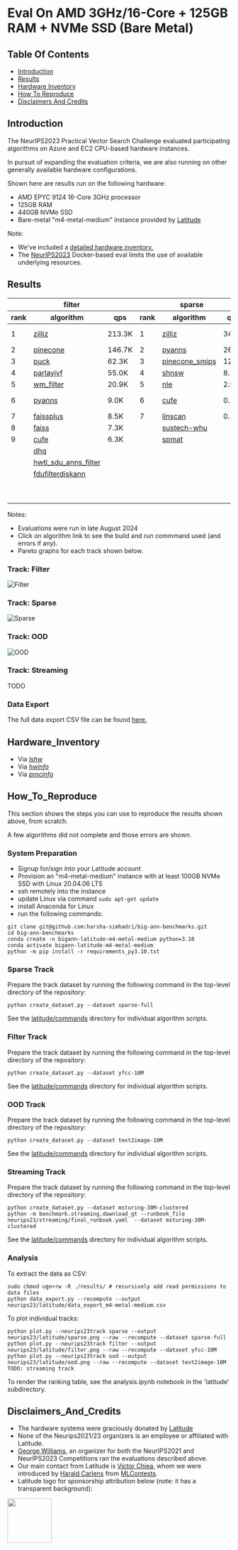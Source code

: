 
# Eval On AMD 3GHz/16-Core + 125GB RAM + NVMe SSD (Bare Metal)

## Table Of Contents

- [Introduction](#introduction)  
- [Results](#results) 
- [Hardware Inventory](#hardware_inventory)
- [How To Reproduce](#how_to_reproduce)
- [Disclaimers And Credits](#disclaimers_and_credits)  

## Introduction

The NeurIPS2023 Practical Vector Search Challenge evaluated participating algorithms on Azure and EC2 CPU-based hardware instances.

In pursuit of expanding the evaluation criteria, we are also running on other generally available hardware configurations.

Shown here are results run on the following hardware:
* AMD EPYC 9124 16-Core 3GHz processor
* 125GB RAM 
* 440GB NVMe SSD
* Bare-metal "m4-metal-medium" instance provided by [Latitude](https://www.latitude.sh/) 

Note:
* We've included a [detailed hardware inventory.](#hardware_inventory)
* The [NeurIPS2023](README.md) Docker-based eval limits the use of available underlying resources.

## Results
<table id="T_f06d7">
  <thead>
    <tr>
      <th id="T_f06d7_level0_col0" class="col_heading level0 col0" colspan="3">filter</th>
      <th id="T_f06d7_level0_col3" class="col_heading level0 col3" colspan="3">sparse</th>
      <th id="T_f06d7_level0_col6" class="col_heading level0 col6" colspan="3">ood</th>
    </tr>
    <tr>
      <th id="T_f06d7_level1_col0" class="col_heading level1 col0" >rank</th>
      <th id="T_f06d7_level1_col1" class="col_heading level1 col1" >algorithm</th>
      <th id="T_f06d7_level1_col2" class="col_heading level1 col2" >qps</th>
      <th id="T_f06d7_level1_col3" class="col_heading level1 col3" >rank</th>
      <th id="T_f06d7_level1_col4" class="col_heading level1 col4" >algorithm</th>
      <th id="T_f06d7_level1_col5" class="col_heading level1 col5" >qps</th>
      <th id="T_f06d7_level1_col6" class="col_heading level1 col6" >rank</th>
      <th id="T_f06d7_level1_col7" class="col_heading level1 col7" >algorithm</th>
      <th id="T_f06d7_level1_col8" class="col_heading level1 col8" >qps</th>
    </tr>
  </thead>
  <tbody>
    <tr>
      <td id="T_f06d7_row0_col0" class="data row0 col0" >1</td>
      <td id="T_f06d7_row0_col1" class="data row0 col1" ><a href="latitude/commands/filter__zilliz.sh"><div style="height:100%;width:100%">zilliz</div></a></td>
      <td id="T_f06d7_row0_col2" class="data row0 col2" >               213.3K</td>
      <td id="T_f06d7_row0_col3" class="data row0 col3" >1</td>
      <td id="T_f06d7_row0_col4" class="data row0 col4" ><a href="latitude/commands/sparse__zilliz.sh"><div style="height:100%;width:100%">zilliz</div></a></td>
      <td id="T_f06d7_row0_col5" class="data row0 col5" >                34.8K</td>
      <td id="T_f06d7_row0_col6" class="data row0 col6" >1</td>
      <td id="T_f06d7_row0_col7" class="data row0 col7" ><a href="latitude/commands/ood__pinecone-ood.sh"><div style="height:100%;width:100%">pinecone-ood</div></a></td>
      <td id="T_f06d7_row0_col8" class="data row0 col8" >                76.9K</td>
    </tr>
    <tr>
      <td id="T_f06d7_row1_col0" class="data row1 col0" >2</td>
      <td id="T_f06d7_row1_col1" class="data row1 col1" ><a href="latitude/commands/filter__pinecone.sh"><div style="height:100%;width:100%">pinecone</div></a></td>
      <td id="T_f06d7_row1_col2" class="data row1 col2" >               146.7K</td>
      <td id="T_f06d7_row1_col3" class="data row1 col3" >2</td>
      <td id="T_f06d7_row1_col4" class="data row1 col4" ><a href="latitude/commands/sparse__pyanns.sh"><div style="height:100%;width:100%">pyanns</div></a></td>
      <td id="T_f06d7_row1_col5" class="data row1 col5" >                26.9K</td>
      <td id="T_f06d7_row1_col6" class="data row1 col6" >2</td>
      <td id="T_f06d7_row1_col7" class="data row1 col7" ><a href="latitude/commands/ood__zilliz.sh"><div style="height:100%;width:100%">zilliz</div></a></td>
      <td id="T_f06d7_row1_col8" class="data row1 col8" >                73.5K</td>
    </tr>
    <tr>
      <td id="T_f06d7_row2_col0" class="data row2 col0" >3</td>
      <td id="T_f06d7_row2_col1" class="data row2 col1" ><a href="latitude/commands/filter__puck.sh"><div style="height:100%;width:100%">puck</div></a></td>
      <td id="T_f06d7_row2_col2" class="data row2 col2" >                62.3K</td>
      <td id="T_f06d7_row2_col3" class="data row2 col3" >3</td>
      <td id="T_f06d7_row2_col4" class="data row2 col4" ><a href="latitude/commands/sparse__pinecone_smips.sh"><div style="height:100%;width:100%">pinecone_smips</div></a></td>
      <td id="T_f06d7_row2_col5" class="data row2 col5" >                12.0K</td>
      <td id="T_f06d7_row2_col6" class="data row2 col6" >3</td>
      <td id="T_f06d7_row2_col7" class="data row2 col7" ><a href="latitude/commands/ood__pyanns.sh"><div style="height:100%;width:100%">pyanns</div></a></td>
      <td id="T_f06d7_row2_col8" class="data row2 col8" >                55.5K</td>
    </tr>
    <tr>
      <td id="T_f06d7_row3_col0" class="data row3 col0" >4</td>
      <td id="T_f06d7_row3_col1" class="data row3 col1" ><a href="latitude/commands/filter__parlayivf.sh"><div style="height:100%;width:100%">parlayivf</div></a></td>
      <td id="T_f06d7_row3_col2" class="data row3 col2" >                55.0K</td>
      <td id="T_f06d7_row3_col3" class="data row3 col3" >4</td>
      <td id="T_f06d7_row3_col4" class="data row3 col4" ><a href="latitude/commands/sparse__shnsw.sh"><div style="height:100%;width:100%">shnsw</div></a></td>
      <td id="T_f06d7_row3_col5" class="data row3 col5" >                 8.2K</td>
      <td id="T_f06d7_row3_col6" class="data row3 col6" >4</td>
      <td id="T_f06d7_row3_col7" class="data row3 col7" ><a href="latitude/commands/ood__scann.sh"><div style="height:100%;width:100%">scann</div></a></td>
      <td id="T_f06d7_row3_col8" class="data row3 col8" >                32.3K</td>
    </tr>
    <tr>
      <td id="T_f06d7_row4_col0" class="data row4 col0" >5</td>
      <td id="T_f06d7_row4_col1" class="data row4 col1" ><a href="latitude/commands/filter__wm_filter.sh"><div style="height:100%;width:100%">wm_filter</div></a></td>
      <td id="T_f06d7_row4_col2" class="data row4 col2" >                20.9K</td>
      <td id="T_f06d7_row4_col3" class="data row4 col3" >5</td>
      <td id="T_f06d7_row4_col4" class="data row4 col4" ><a href="latitude/commands/sparse__nle.sh"><div style="height:100%;width:100%">nle</div></a></td>
      <td id="T_f06d7_row4_col5" class="data row4 col5" >                 2.9K</td>
      <td id="T_f06d7_row4_col6" class="data row4 col6" >5</td>
      <td id="T_f06d7_row4_col7" class="data row4 col7" ><a href="latitude/commands/ood__sustech-ood.sh"><div style="height:100%;width:100%">sustech-ood</div></a></td>
      <td id="T_f06d7_row4_col8" class="data row4 col8" >                28.5K</td>
    </tr>
    <tr>
      <td id="T_f06d7_row5_col0" class="data row5 col0" >6</td>
      <td id="T_f06d7_row5_col1" class="data row5 col1" ><a href="latitude/commands/filter__pyanns.sh"><div style="height:100%;width:100%">pyanns</div></a></td>
      <td id="T_f06d7_row5_col2" class="data row5 col2" >                 9.0K</td>
      <td id="T_f06d7_row5_col3" class="data row5 col3" >6</td>
      <td id="T_f06d7_row5_col4" class="data row5 col4" ><a href="latitude/commands/sparse__cufe.sh"><div style="height:100%;width:100%">cufe</div></a></td>
      <td id="T_f06d7_row5_col5" class="data row5 col5" >                 0.1K</td>
      <td id="T_f06d7_row5_col6" class="data row5 col6" >6</td>
      <td id="T_f06d7_row5_col7" class="data row5 col7" ><a href="latitude/commands/ood__mysteryann-dif.sh"><div style="height:100%;width:100%">mysteryann-dif</div></a></td>
      <td id="T_f06d7_row5_col8" class="data row5 col8" >                27.9K</td>
    </tr>
    <tr>
      <td id="T_f06d7_row6_col0" class="data row6 col0" >7</td>
      <td id="T_f06d7_row6_col1" class="data row6 col1" ><a href="latitude/commands/filter__faissplus.sh"><div style="height:100%;width:100%">faissplus</div></a></td>
      <td id="T_f06d7_row6_col2" class="data row6 col2" >                 8.5K</td>
      <td id="T_f06d7_row6_col3" class="data row6 col3" >7</td>
      <td id="T_f06d7_row6_col4" class="data row6 col4" ><a href="latitude/commands/sparse__linscan.sh"><div style="height:100%;width:100%">linscan</div></a></td>
      <td id="T_f06d7_row6_col5" class="data row6 col5" >                 0.1K</td>
      <td id="T_f06d7_row6_col6" class="data row6 col6" >7</td>
      <td id="T_f06d7_row6_col7" class="data row6 col7" ><a href="latitude/commands/ood__mysteryann.sh"><div style="height:100%;width:100%">mysteryann</div></a></td>
      <td id="T_f06d7_row6_col8" class="data row6 col8" >                26.6K</td>
    </tr>
    <tr>
      <td id="T_f06d7_row7_col0" class="data row7 col0" >8</td>
      <td id="T_f06d7_row7_col1" class="data row7 col1" ><a href="latitude/commands/filter__faiss.sh"><div style="height:100%;width:100%">faiss</div></a></td>
      <td id="T_f06d7_row7_col2" class="data row7 col2" >                 7.3K</td>
      <td id="T_f06d7_row7_col3" class="data row7 col3" ><NA></td>
      <td id="T_f06d7_row7_col4" class="data row7 col4" ><a href="latitude/commands/sparse__sustech-whu.sh"><div style="height:100%;width:100%">sustech-whu</div></a></td>
      <td id="T_f06d7_row7_col5" class="data row7 col5" ></td>
      <td id="T_f06d7_row7_col6" class="data row7 col6" >8</td>
      <td id="T_f06d7_row7_col7" class="data row7 col7" ><a href="latitude/commands/ood__vamana.sh"><div style="height:100%;width:100%">vamana</div></a></td>
      <td id="T_f06d7_row7_col8" class="data row7 col8" >                20.0K</td>
    </tr>
    <tr>
      <td id="T_f06d7_row8_col0" class="data row8 col0" >9</td>
      <td id="T_f06d7_row8_col1" class="data row8 col1" ><a href="latitude/commands/filter__cufe.sh"><div style="height:100%;width:100%">cufe</div></a></td>
      <td id="T_f06d7_row8_col2" class="data row8 col2" >                 6.3K</td>
      <td id="T_f06d7_row8_col3" class="data row8 col3" ><NA></td>
      <td id="T_f06d7_row8_col4" class="data row8 col4" ><a href="latitude/commands/sparse__spmat.sh"><div style="height:100%;width:100%">spmat</div></a></td>
      <td id="T_f06d7_row8_col5" class="data row8 col5" ></td>
      <td id="T_f06d7_row8_col6" class="data row8 col6" >9</td>
      <td id="T_f06d7_row8_col7" class="data row8 col7" ><a href="latitude/commands/ood__puck.sh"><div style="height:100%;width:100%">puck</div></a></td>
      <td id="T_f06d7_row8_col8" class="data row8 col8" >                19.0K</td>
    </tr>
    <tr>
      <td id="T_f06d7_row9_col0" class="data row9 col0" ><NA></td>
      <td id="T_f06d7_row9_col1" class="data row9 col1" ><a href="latitude/commands/filter__dhq.sh"><div style="height:100%;width:100%">dhq</div></a></td>
      <td id="T_f06d7_row9_col2" class="data row9 col2" ></td>
      <td id="T_f06d7_row9_col3" class="data row9 col3" ><NA></td>
      <td id="T_f06d7_row9_col4" class="data row9 col4" ></td>
      <td id="T_f06d7_row9_col5" class="data row9 col5" ></td>
      <td id="T_f06d7_row9_col6" class="data row9 col6" >10</td>
      <td id="T_f06d7_row9_col7" class="data row9 col7" ><a href="latitude/commands/ood__ngt.sh"><div style="height:100%;width:100%">ngt</div></a></td>
      <td id="T_f06d7_row9_col8" class="data row9 col8" >                11.9K</td>
    </tr>
    <tr>
      <td id="T_f06d7_row10_col0" class="data row10 col0" ><NA></td>
      <td id="T_f06d7_row10_col1" class="data row10 col1" ><a href="latitude/commands/filter__hwtl_sdu_anns_filter.sh"><div style="height:100%;width:100%">hwtl_sdu_anns_filter</div></a></td>
      <td id="T_f06d7_row10_col2" class="data row10 col2" ></td>
      <td id="T_f06d7_row10_col3" class="data row10 col3" ><NA></td>
      <td id="T_f06d7_row10_col4" class="data row10 col4" ></td>
      <td id="T_f06d7_row10_col5" class="data row10 col5" ></td>
      <td id="T_f06d7_row10_col6" class="data row10 col6" >11</td>
      <td id="T_f06d7_row10_col7" class="data row10 col7" ><a href="latitude/commands/ood__epsearch.sh"><div style="height:100%;width:100%">epsearch</div></a></td>
      <td id="T_f06d7_row10_col8" class="data row10 col8" >                 7.7K</td>
    </tr>
    <tr>
      <td id="T_f06d7_row11_col0" class="data row11 col0" ><NA></td>
      <td id="T_f06d7_row11_col1" class="data row11 col1" ><a href="latitude/commands/filter__fdufilterdiskann.sh"><div style="height:100%;width:100%">fdufilterdiskann</div></a></td>
      <td id="T_f06d7_row11_col2" class="data row11 col2" ></td>
      <td id="T_f06d7_row11_col3" class="data row11 col3" ><NA></td>
      <td id="T_f06d7_row11_col4" class="data row11 col4" ></td>
      <td id="T_f06d7_row11_col5" class="data row11 col5" ></td>
      <td id="T_f06d7_row11_col6" class="data row11 col6" >12</td>
      <td id="T_f06d7_row11_col7" class="data row11 col7" ><a href="latitude/commands/ood__diskann.sh"><div style="height:100%;width:100%">diskann</div></a></td>
      <td id="T_f06d7_row11_col8" class="data row11 col8" >                 6.4K</td>
    </tr>
    <tr>
      <td id="T_f06d7_row12_col0" class="data row12 col0" ><NA></td>
      <td id="T_f06d7_row12_col1" class="data row12 col1" ></td>
      <td id="T_f06d7_row12_col2" class="data row12 col2" ></td>
      <td id="T_f06d7_row12_col3" class="data row12 col3" ><NA></td>
      <td id="T_f06d7_row12_col4" class="data row12 col4" ></td>
      <td id="T_f06d7_row12_col5" class="data row12 col5" ></td>
      <td id="T_f06d7_row12_col6" class="data row12 col6" >13</td>
      <td id="T_f06d7_row12_col7" class="data row12 col7" ><a href="latitude/commands/ood__cufe.sh"><div style="height:100%;width:100%">cufe</div></a></td>
      <td id="T_f06d7_row12_col8" class="data row12 col8" >                 5.4K</td>
    </tr>
    <tr>
      <td id="T_f06d7_row13_col0" class="data row13 col0" ><NA></td>
      <td id="T_f06d7_row13_col1" class="data row13 col1" ></td>
      <td id="T_f06d7_row13_col2" class="data row13 col2" ></td>
      <td id="T_f06d7_row13_col3" class="data row13 col3" ><NA></td>
      <td id="T_f06d7_row13_col4" class="data row13 col4" ></td>
      <td id="T_f06d7_row13_col5" class="data row13 col5" ></td>
      <td id="T_f06d7_row13_col6" class="data row13 col6" ><NA></td>
      <td id="T_f06d7_row13_col7" class="data row13 col7" ><a href="latitude/commands/ood__puck-fizz.sh"><div style="height:100%;width:100%">puck-fizz</div></a></td>
      <td id="T_f06d7_row13_col8" class="data row13 col8" ></td>
    </tr>
  </tbody>
</table>
 

Notes:
* Evaluations were run in late August 2024
* Click on algorithm link to see the build and run commmand used (and errors if any).
* Pareto graphs for each track shown below.

### Track: Filter

![Filter](latitude/filter.png)

### Track: Sparse

![Sparse](latitude/sparse.png)

### Track: OOD

![OOD](latitude/ood.png)

### Track: Streaming

TODO

### Data Export

The full data export CSV file can be found [here.](latitude/data_export_m4-metal-medium.csv)

## Hardware_Inventory

* Via [*lshw*](latitude/m4-metal-medium-lshw.txt)
* Via [*hwinfo*](latitude/m4-metal-medium-hwinfo.txt)
* Via [*procinfo*](latitude/m4-metal-medium-procinfo.txt)

## How_To_Reproduce

This section shows the steps you can use to reproduce the results shown above, from scratch.

A few algorithms did not complete and those errors are shown.

### System Preparation

* Signup for/sign into your Latitude account 
* Provision an "m4-metal-medium" instance with at least 100GB NVMe SSD with Linux 20.04.06 LTS
* ssh remotely into the instance
* update Linux via command ```sudo apt-get update```
* install Anaconda for Linux
* run the following commands:
```
git clone git@github.com:harsha-simhadri/big-ann-benchmarks.git
cd big-ann-benchmarks
conda create -n bigann-latitude-m4-metal-medium python=3.10
conda activate bigann-latitude-m4-metal-medium
python -m pip install -r requirements_py3.10.txt 
```

### Sparse Track

Prepare the track dataset by running the following command in the top-level directory of the repository:
```
python create_dataset.py --dataset sparse-full
```

See the [latitude/commands](latitude/commands) directory for individual algorithm scripts.

### Filter Track

Prepare the track dataset by running the following command in the top-level directory of the repository:
```
python create_dataset.py --dataset yfcc-10M
```

See the [latitude/commands](latitude/commands) directory for individual algorithm scripts.

### OOD Track

Prepare the track dataset by running the following command in the top-level directory of the repository:
```
python create_dataset.py --dataset text2image-10M 
```
See the [latitude/commands](latitude/commands) directory for individual algorithm scripts.

### Streaming Track

Prepare the track dataset by running the following command in the top-level directory of the repository:
```
python create_dataset.py --dataset msturing-30M-clustered
python -m benchmark.streaming.download_gt --runbook_file neurips23/streaming/final_runbook.yaml  --dataset msturing-30M-clustered
```

See the [latitude/commands](latitude/commands) directory for individual algorithm scripts.

### Analysis

To extract the data as CSV:
```
sudo chmod ugo+rw -R ./results/ # recursively add read permissions to data files
python data_export.py --recompute --output neurips23/latitude/data_export_m4-metal-medium.csv
```

To plot individual tracks:
```
python plot.py --neurips23track sparse --output neurips23/latitude/sparse.png --raw --recompute --dataset sparse-full
python plot.py --neurips23track filter --output neurips23/latitude/filter.png --raw --recompute --dataset yfcc-10M
python plot.py --neurips23track ood --output neurips23/latitude/ood.png --raw --recompute --dataset text2image-10M
TODO: streaming track
```

To render the ranking table, see the analysis.ipynb notebook in the 'latitude' subdirectory.

## Disclaimers_And_Credits

* The hardware systems were graciously donated by [Latitude](https://www.latitude.sh/)
* None of the Neurips2021/23 organizers is an employee or affiliated with Latitude.
* [George Williams](https://github.com/sourcesync), an organizer for both the NeurIPS2021 and NeurIPS2023 Competitions ran the evaluations described above.
* Our main contact from Latitude is [Victor Chiea](victor.chiea@latitude.sh), whom we were introduced by [Harald Carlens](harald@mlcontests.com) from [MLContests](https://mlcontests.com/).
* Latitude logo for sponsorship attribution below (note: it has a transparent background):
<img src="latitude/latitude_logo.png" height="100px">
